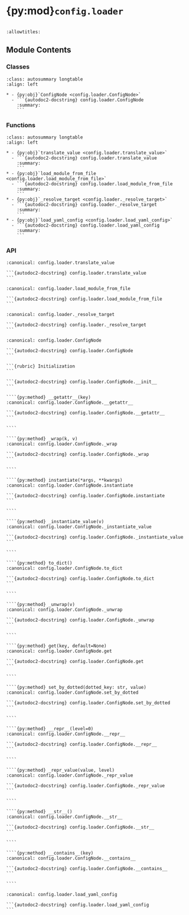 # {py:mod}`config.loader`

```{py:module} config.loader
```

```{autodoc2-docstring} config.loader
:allowtitles:
```

## Module Contents

### Classes

````{list-table}
:class: autosummary longtable
:align: left

* - {py:obj}`ConfigNode <config.loader.ConfigNode>`
  - ```{autodoc2-docstring} config.loader.ConfigNode
    :summary:
    ```
````

### Functions

````{list-table}
:class: autosummary longtable
:align: left

* - {py:obj}`translate_value <config.loader.translate_value>`
  - ```{autodoc2-docstring} config.loader.translate_value
    :summary:
    ```
* - {py:obj}`load_module_from_file <config.loader.load_module_from_file>`
  - ```{autodoc2-docstring} config.loader.load_module_from_file
    :summary:
    ```
* - {py:obj}`_resolve_target <config.loader._resolve_target>`
  - ```{autodoc2-docstring} config.loader._resolve_target
    :summary:
    ```
* - {py:obj}`load_yaml_config <config.loader.load_yaml_config>`
  - ```{autodoc2-docstring} config.loader.load_yaml_config
    :summary:
    ```
````

### API

````{py:function} translate_value(v)
:canonical: config.loader.translate_value

```{autodoc2-docstring} config.loader.translate_value
```
````

````{py:function} load_module_from_file(file_path)
:canonical: config.loader.load_module_from_file

```{autodoc2-docstring} config.loader.load_module_from_file
```
````

````{py:function} _resolve_target(dotted_path: str)
:canonical: config.loader._resolve_target

```{autodoc2-docstring} config.loader._resolve_target
```
````

`````{py:class} ConfigNode(d, raise_on_missing_attr=True)
:canonical: config.loader.ConfigNode

```{autodoc2-docstring} config.loader.ConfigNode
```

```{rubric} Initialization
```

```{autodoc2-docstring} config.loader.ConfigNode.__init__
```

````{py:method} __getattr__(key)
:canonical: config.loader.ConfigNode.__getattr__

```{autodoc2-docstring} config.loader.ConfigNode.__getattr__
```

````

````{py:method} _wrap(k, v)
:canonical: config.loader.ConfigNode._wrap

```{autodoc2-docstring} config.loader.ConfigNode._wrap
```

````

````{py:method} instantiate(*args, **kwargs)
:canonical: config.loader.ConfigNode.instantiate

```{autodoc2-docstring} config.loader.ConfigNode.instantiate
```

````

````{py:method} _instantiate_value(v)
:canonical: config.loader.ConfigNode._instantiate_value

```{autodoc2-docstring} config.loader.ConfigNode._instantiate_value
```

````

````{py:method} to_dict()
:canonical: config.loader.ConfigNode.to_dict

```{autodoc2-docstring} config.loader.ConfigNode.to_dict
```

````

````{py:method} _unwrap(v)
:canonical: config.loader.ConfigNode._unwrap

```{autodoc2-docstring} config.loader.ConfigNode._unwrap
```

````

````{py:method} get(key, default=None)
:canonical: config.loader.ConfigNode.get

```{autodoc2-docstring} config.loader.ConfigNode.get
```

````

````{py:method} set_by_dotted(dotted_key: str, value)
:canonical: config.loader.ConfigNode.set_by_dotted

```{autodoc2-docstring} config.loader.ConfigNode.set_by_dotted
```

````

````{py:method} __repr__(level=0)
:canonical: config.loader.ConfigNode.__repr__

```{autodoc2-docstring} config.loader.ConfigNode.__repr__
```

````

````{py:method} _repr_value(value, level)
:canonical: config.loader.ConfigNode._repr_value

```{autodoc2-docstring} config.loader.ConfigNode._repr_value
```

````

````{py:method} __str__()
:canonical: config.loader.ConfigNode.__str__

```{autodoc2-docstring} config.loader.ConfigNode.__str__
```

````

````{py:method} __contains__(key)
:canonical: config.loader.ConfigNode.__contains__

```{autodoc2-docstring} config.loader.ConfigNode.__contains__
```

````

`````

````{py:function} load_yaml_config(path)
:canonical: config.loader.load_yaml_config

```{autodoc2-docstring} config.loader.load_yaml_config
```
````

